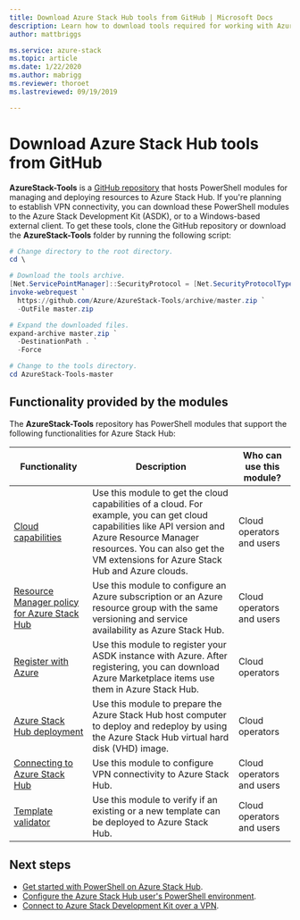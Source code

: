 ```yaml
---
title: Download Azure Stack Hub tools from GitHub | Microsoft Docs
description: Learn how to download tools required for working with Azure Stack Hub.
author: mattbriggs

ms.service: azure-stack
ms.topic: article
ms.date: 1/22/2020
ms.author: mabrigg
ms.reviewer: thoroet
ms.lastreviewed: 09/19/2019

---
```


# Download Azure Stack Hub tools from GitHub

**AzureStack-Tools** is a [GitHub repository](https://github.com/Azure/AzureStack-Tools) that hosts PowerShell modules for managing and deploying resources to Azure Stack Hub. If you're planning to establish VPN connectivity, you can download these PowerShell modules to the Azure Stack Development Kit (ASDK), or to a Windows-based external client. To get these tools, clone the GitHub repository or download the **AzureStack-Tools** folder by running the following script:

```powershell
# Change directory to the root directory.
cd \

# Download the tools archive.
[Net.ServicePointManager]::SecurityProtocol = [Net.SecurityProtocolType]::Tls12 
invoke-webrequest `
  https://github.com/Azure/AzureStack-Tools/archive/master.zip `
  -OutFile master.zip

# Expand the downloaded files.
expand-archive master.zip `
  -DestinationPath . `
  -Force

# Change to the tools directory.
cd AzureStack-Tools-master

```

## Functionality provided by the modules

The **AzureStack-Tools** repository has PowerShell modules that support the following functionalities for Azure Stack Hub:  

| Functionality | Description | Who can use this module? |
| --- | --- | --- |
| [Cloud capabilities](../user/azure-stack-validate-templates.md) | Use this module to get the cloud capabilities of a cloud. For example, you can get cloud capabilities like API version and Azure Resource Manager resources. You can also get the VM extensions for Azure Stack Hub and Azure clouds. | Cloud operators and users |
| [Resource Manager policy for Azure Stack Hub](../user/azure-stack-policy-module.md) | Use this module to configure an Azure subscription or an Azure resource group with the same versioning and service availability as Azure Stack Hub. | Cloud operators and users |
| [Register with Azure](azure-stack-registration.md ) | Use this module to register your ASDK instance with Azure. After registering, you can download Azure Marketplace items use them in Azure Stack Hub. | Cloud operators |
| [Azure Stack Hub deployment](../asdk/asdk-install.md) | Use this module to prepare the Azure Stack Hub host computer to deploy and redeploy by using the Azure Stack Hub virtual hard disk (VHD) image. | Cloud operators|
| [Connecting to Azure Stack Hub](azure-stack-powershell-install.md) | Use this module to configure VPN connectivity to Azure Stack Hub. | Cloud operators and users |
| [Template validator](../user/azure-stack-validate-templates.md) | Use this module to verify if an existing or a new template can be deployed to Azure Stack Hub. | Cloud operators and users|

## Next steps

- [Get started with PowerShell on Azure Stack Hub](../user/azure-stack-powershell-overview.md).
- [Configure the Azure Stack Hub user's PowerShell environment](../user/azure-stack-powershell-configure-user.md).
- [Connect to Azure Stack Development Kit over a VPN](../asdk/asdk-connect.md).

